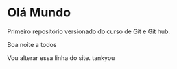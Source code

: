 # Olá Mundo 
 Primeiro repositório versionado do curso de Git e Git hub.


 Boa noite a todos 

 Vou alterar essa linha do site. tankyou
 





 
